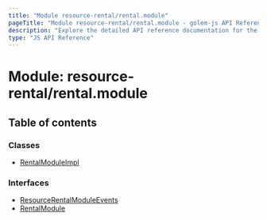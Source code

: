 ```yaml
---
title: "Module resource-rental/rental.module"
pageTitle: "Module resource-rental/rental.module - golem-js API Reference"
description: "Explore the detailed API reference documentation for the Module resource-rental/rental.module within the golem-js SDK for the Golem Network."
type: "JS API Reference"
---
```

# Module: resource-rental/rental.module

## Table of contents

### Classes

- [RentalModuleImpl](../classes/resource_rental_rental_module.RentalModuleImpl)

### Interfaces

- [ResourceRentalModuleEvents](../interfaces/resource_rental_rental_module.ResourceRentalModuleEvents)
- [RentalModule](../interfaces/resource_rental_rental_module.RentalModule)
